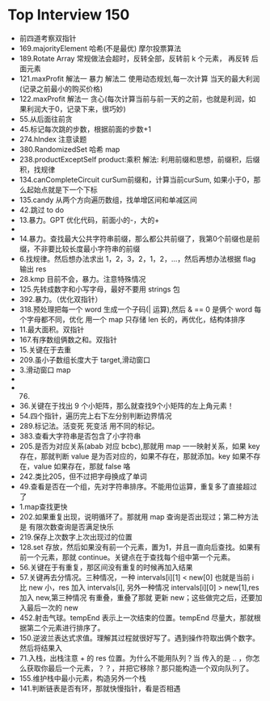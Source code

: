 # Top Interview 150
- 前四道考察双指针
- 169.majorityElement 哈希(不是最优)  摩尔投票算法
- 189.Rotate Array 常规做法会超时，反转全部，反转前 k 个元素， 再反转 后面元素 
- 121.maxProfit  解法一 暴力 解法二 使用动态规划,每一次计算 当天的最大利润(记录之前最小的购买价格)
- 122.maxProfit 解法一 贪心(每次计算当前与前一天的之前，也就是利润，如果利润大于0，记录下来，很巧妙)
- 55.从后面往前贪
- 45.标记每次跳的步数，根据前面的步数+1
- 274.hIndex 注意读题
- 380.RandomizedSet 哈希 map
- 238.productExceptSelf  product:乘积 解法: 利用前缀和思想，前缀积，后缀积，找规律
- 134.canCompleteCircuit curSum前缀和，计算当前curSum, 如果小于0，那么起始点就是下一个下标
- 135.candy 从两个方向遍历数组，找单增区间和单减区间
- 42.跳过 to do
- 13.暴力。GPT 优化代码，前面小的-，大的+
- 
- 14.暴力。查找最大公共字符串前缀，那么都公共前缀了，我第0个前缀也是前缀，不非要比较长度最小字符串的前缀
- 6.找规律。然后想办法求出 1，2，3，2，1，2，...，然后再想办法根据 flag 输出 res
- 28.kmp 目前不会，暴力。注意特殊情况
- 125.先转成数字和小写字母，最好不要用 strings 包
- 392.暴力。（优化双指针）
- 318.预处理把每一个 word 生成一个子码(| 运算),然后 & == 0 是俩个 word 每个字母都不同，优化 用一个 map 只存储 len 长的，再优化，结构体排序
- 11.最大面积。双指针
- 167.有序数组俩数之和。双指针
- 15.关键在于去重
- 209.虽小子数组长度大于 target,滑动窗口
- 3.滑动窗口 map
- 
- 76.
- 36.关键在于找出 9 个小矩阵，那么就查找9个小矩阵的左上角元素！
- 54.四个指针，遍历完上右下左分别判断边界情况
- 289.标记法。活变死 死变活 用不同的标记。
- 383.查看大字符串是否包含了小字符串
- 205.是否为对应关系(abab 对应 bcbc),那就用 map 一一映射关系，如果 key 存在，那就判断 value 是为否对应的，如果不存在，那就添加。key 如果不存在，value 如果存在，那就 false 咯
- 242.类比205，但不过把字母换成了单词
- 49.查看是否在一个组，先对字符串排序。不能用位运算，重复多了直接超过了
- 1.map查找更快
- 202.如果重复出现，说明循环了。那就用 map 查询是否出现过；第二种方法是 有限次数查询是否满足快乐
- 219.保存上次数字上次出现过的位置
- 128.set 存放，然后如果没有前一个元素，置为1，并且一直向后查找。如果有前一个元素，那就 continue。关键点在于查找每个组中第一个元素。
- 56.关键在于有重复，那区间没有重复的时候再加入结果
- 57.关键再去分情况。三种情况，一种 intervals[i][1] < new[0] 也就是当前 i 比 new 小，res 加入 intervals[i], 另外一种情况 intervals[i][0] > new[1],res 加入 new,第三种情况 有重叠，重叠了那就 更新 new；这些做完之后，还要加入最后一次的 new
- 452.射击气球。tempEnd 表示上一次结束的位置。tempEnd 尽量大，那就根据第二个元素进行排序了。
- 150.逆波兰表达式求值。理解其过程就很好写了。遇到操作符取出俩个数字。然后将结果入
- 71.入栈，出栈注意 + 的 res 位置。为什么不能用队列？当 传入的是 ..  ，你怎么获取你最后一个元素，？？，并把它移除？那只能构造一个双向队列了。
- 155.维护栈中最小元素，构造另外一个栈
- 141.判断链表是否有环，那就快慢指针，看是否相遇